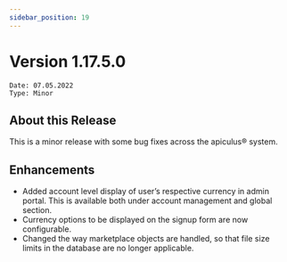 ```yaml
---
sidebar_position: 19
---
```

# Version 1.17.5.0
```
Date: 07.05.2022
Type: Minor
```

## About this Release

This is a minor release with some bug fixes across the apiculus® system.

## Enhancements

- Added account level display of user’s respective currency in admin portal. This is available both under account management and global section.
- Currency options to be displayed on the signup form are now configurable.
- Changed the way marketplace objects are handled, so that file size limits in the database are no longer applicable.





